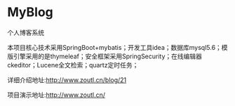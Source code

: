 # MyBlog
个人博客系统

本项目核心技术采用SpringBoot+mybatis；开发工具idea；数据库mysql5.6；模版引擎采用的是thymeleaf；安全框架采用SpringSecurity；在线编辑器ckeditor；Lucene全文检索；quartz定时任务；

详细介绍地址:http://www.zoutl.cn/blog/21

项目演示地址:http://www.zoutl.cn/
